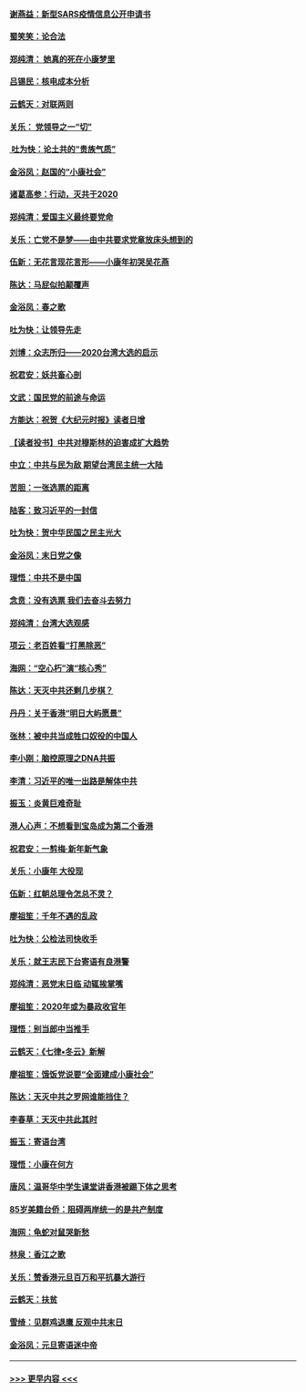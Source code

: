 #### [谢燕益：新型SARS疫情信息公开申请书](../pages/nsc993/n11808840.md?t=01220311) 
#### [蜀笑笑：论合法](../pages/nsc993/n11808064.md?t=01220311) 
#### [郑纯清： 她真的死在小康梦里](../pages/nsc993/n11806623.md?t=01220311) 
#### [吕锡民：核电成本分析](../pages/nsc993/n11806284.md?t=01220311) 
#### [云鹤天：对联两则](../pages/nsc993/n11805957.md?t=01220311) 
#### [关乐： 党领导之一“切”](../pages/nsc993/n11804505.md?t=01220311) 
#### [ 吐为快：论土共的“贵族气质”](../pages/nsc993/n11804490.md?t=01220311) 
#### [金浴凤：赵国的“小康社会”](../pages/nsc993/n11804452.md?t=01220311) 
#### [诸葛高参：行动，灭共于2020](../pages/nsc993/n11804120.md?t=01220311) 
#### [郑纯清：爱国主义最终要党命](../pages/nsc993/n11802197.md?t=01220311) 
#### [关乐：亡党不是梦——由中共要求党章放床头想到的](../pages/nsc993/n11802156.md?t=01220311) 
#### [伍新：无花言现花言形——小康年初哭吴花燕](../pages/nsc993/n11800044.md?t=01220311) 
#### [陈达：马屁似拍颠覆声](../pages/nsc993/n11800010.md?t=01220311) 
#### [金浴凤：春之歌](../pages/nsc993/n11797687.md?t=01220311) 
#### [吐为快：让领导先走](../pages/nsc993/n11797512.md?t=01220311) 
#### [刘博：众志所归——2020台湾大选的启示](../pages/nsc993/n11796878.md?t=01220311) 
#### [祝君安：妖共畜心剖](../pages/nsc993/n11794273.md?t=01220311) 
#### [文武：国民党的前途与命运](../pages/nsc993/n11794198.md?t=01220311) 
#### [方能达：祝贺《大纪元时报》读者日增](../pages/nsc993/n11793807.md?t=01220311) 
#### [【读者投书】中共对穆斯林的迫害成扩大趋势](../pages/nsc993/n11791371.md?t=01220311) 
#### [中立：中共与民为敌 期望台湾民主统一大陆](../pages/nsc993/n11790392.md?t=01220311) 
#### [苦胆：一张选票的距离](../pages/nsc993/n11788914.md?t=01220311) 
#### [陆客：致习近平的一封信](../pages/nsc993/n11788867.md?t=01220311) 
#### [吐为快：贺中华民国之民主光大](../pages/nsc993/n11788618.md?t=01220311) 
#### [金浴凤：末日党之像](../pages/nsc993/n11787475.md?t=01220311) 
#### [理悟：中共不是中国](../pages/nsc993/n11787463.md?t=01220311) 
#### [念贲：没有选票  我们去奋斗去努力](../pages/nsc993/n11787398.md?t=01220311) 
#### [郑纯清：台湾大选观感](../pages/nsc993/n11786210.md?t=01220311) 
#### [项云：老百姓看“打黑除恶”](../pages/nsc993/n11785398.md?t=01220311) 
#### [海网：“空心朽”演“核心秀”](../pages/nsc993/n11783874.md?t=01220311) 
#### [陈达：天灭中共还剩几步棋？](../pages/nsc993/n11783719.md?t=01220311) 
#### [丹丹：关于香港“明日大屿愿景”](../pages/nsc993/n11783273.md?t=01220311) 
#### [张林：被中共当成牲口奴役的中国人](../pages/nsc993/n11782397.md?t=01220311) 
#### [李小刚：脑控原理之DNA共振](../pages/nsc993/n11780962.md?t=01220311) 
#### [李清：习近平的唯一出路是解体中共](../pages/nsc993/n11780866.md?t=01220311) 
#### [振玉：炎黄巨难奇耻](../pages/nsc993/n11779632.md?t=01220311) 
#### [港人心声：不想看到宝岛成为第二个香港](../pages/nsc993/n11778817.md?t=01220311) 
#### [祝君安：一剪梅‧新年新气象](../pages/nsc993/n11776340.md?t=01220311) 
#### [关乐：小康年 大役现](../pages/nsc993/n11774213.md?t=01220311) 
#### [伍新：红朝总理令怎总不灵？](../pages/nsc993/n11770813.md?t=01220311) 
#### [廖祖笙：千年不遇的乱政](../pages/nsc993/n11770373.md?t=01220311) 
#### [吐为快：公检法司快收手](../pages/nsc993/n11770359.md?t=01220311) 
#### [关乐：就王志民下台寄语有良港警](../pages/nsc993/n11769903.md?t=01220311) 
#### [郑纯清：恶党末日临 动辄挨掌嘴](../pages/nsc993/n11769356.md?t=01220311) 
#### [廖祖笙：2020年或为暴政收官年](../pages/nsc993/n11768216.md?t=01220311) 
#### [理悟：别当郎中当推手](../pages/nsc993/n11768243.md?t=01220311) 
#### [云鹤天：《七律▪冬云》新解](../pages/nsc993/n11768204.md?t=01220311) 
#### [廖祖笙：饿饭党说要“全面建成小康社会”](../pages/nsc993/n11767482.md?t=01220311) 
#### [陈达：天灭中共之罗网谁能挡住？](../pages/nsc993/n11767465.md?t=01220311) 
#### [李春草：天灭中共此其时](../pages/nsc993/n11767452.md?t=01220311) 
#### [振玉：寄语台湾](../pages/nsc993/n11767432.md?t=01220311) 
#### [理悟：小康在何方](../pages/nsc993/n11767394.md?t=01220311) 
#### [唐风：温哥华中学生课堂讲香港被踢下体之思考](../pages/nsc993/n11766848.md?t=01220311) 
#### [85岁美籍台侨：阻碍两岸统一的是共产制度](../pages/nsc993/n11765043.md?t=01220311) 
#### [海网：龟蛇对鼠哭新愁](../pages/nsc993/n11764895.md?t=01220311) 
#### [林泉：香江之歌](../pages/nsc993/n11764415.md?t=01220311) 
#### [关乐：赞香港元旦百万和平抗暴大游行](../pages/nsc993/n11764382.md?t=01220311) 
#### [云鹤天：扶贫](../pages/nsc993/n11764245.md?t=01220311) 
#### [雪绮：见群鸡退鹰  反观中共末日](../pages/nsc993/n11762112.md?t=01220311) 
#### [金浴凤：元旦寄语迷中帝](../pages/nsc993/n11761788.md?t=01220311) 

----
#### [ >>> 更早内容 <<< ](../indexes/nsc993-earlier.md)
